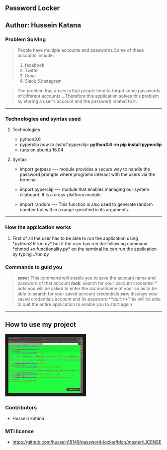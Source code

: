 ## Password Locker

## __Author: Hussein Katana__

### __Problem Solving__
> People have multiple accounts and passwords.Some of these accounts include:
> 1. facebook
> 2. Twitter
> 3. Gmail
> 4. Slack 
> 5.Instagram

> The problem that arises is that people tend to forget some passwords of different accounts
> ...Therefore this application solves this problem by storing a user's account and the password related to it.

***
### __Technologies and syntax used__
1. Technologies
    * python3.6
    * pyperclip *how to install pyperclip:* __python3.6 -m pip install pyperclip__
    * runs on  ubuntu 16.04

2. Syntax
    * import getpass --- module provides a secure way to handle the password prompts where programs interact with the users via the terminal.

    * import pyperclip --- module that enables managing our system clipboard. It is a cross-platform module.

    * import random --- This function is also used to generate random number but within a range specified in its arguments.

***

### __How the application works__
1. First of all the user has to be able to run the application using \*_python3.6 run.py_\* but if the user has run the following command \*chmod +x functionality.py\* on the terminal he can run the application by typing *./run.py*

### __Commands to guid you__

  > **_save:_** This command will enable you to save the account name and password of that account
  > **_look:_** search for your account credential
      * *note* you will be asked to enter the accountname of your so as to be able to search for your saved account credentials
  > **_see:_** displays your saved credentials account and its password
  > **_quit:_**This will be able to quit the entire application to enable you to start again 

***

## How to use my project
<a href="https://youtu.be/lis7yOyXRkI" target="_blank"><img src="./IMAGES/Screenshot from 2019-06-17 13-52-52.png"
alt="IMAGE ALT TEXT HERE" width="240" height="180" border="10" /></a>



### __Contributors__
 + Hussein katana
 
 ### __MTI license__
 + https://github.com/hussein18149/password-locker/blob/master/LICENSE























